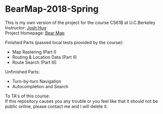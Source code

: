 # BearMap-2018-Spring
   This is my own version of the project for the course CS61B at U.C.Berkeley  
   Instructor: [Josh Hug](https://www2.eecs.berkeley.edu/Faculty/Homepages/joshhug.html)  
   Project Homepage: [Bear Map](https://sp18.datastructur.es/materials/proj/proj3/proj3#turn-by-turn-navigation)  
   
Finished Parts (passed local tests provided by the course):  
   * Map Rastering (Part I)  
   * Routing & Location Data (Part II)  
   * Route Search (Part III)  
   
Unfinished Parts:  
   * Turn-by-turn Navigation
   * Autocompletion and Search  
  
To TA's of this course:  
If this repository causes you any trouble or you feel like that it should not be public online, please contact me and I will delete it.
